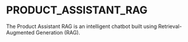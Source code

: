# PRODUCT_ASSISTANT_RAG
The Product Assistant RAG is an intelligent chatbot built using Retrieval-Augmented Generation (RAG).
